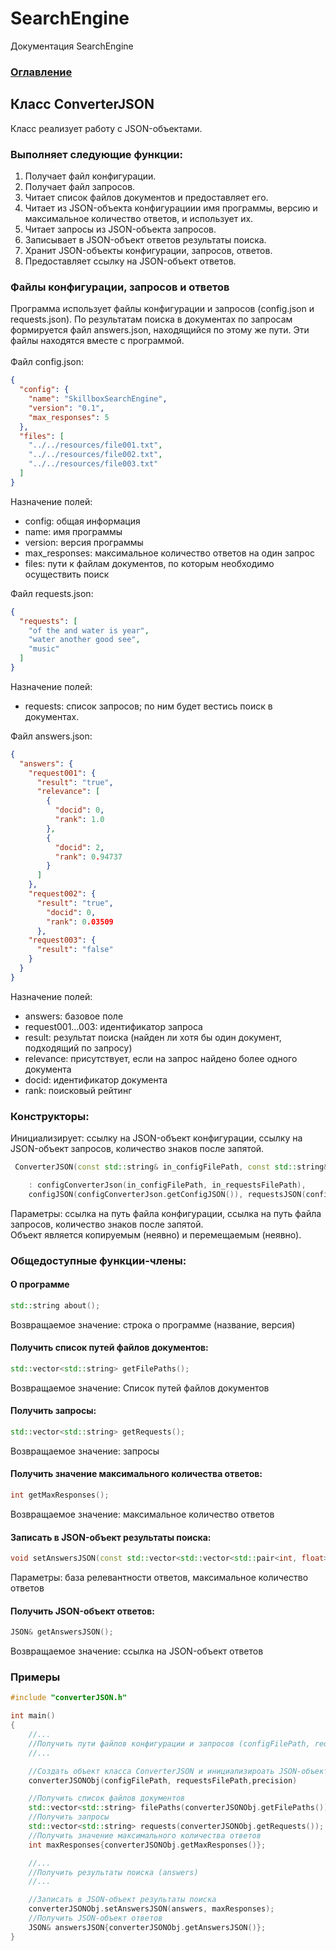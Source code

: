 # SearchEngine
Документация SearchEngine

### [Оглавление](../index.md)

## Класс ConverterJSON
Класс реализует работу с JSON-объектами.
### Выполняет следующие функции:
1. Получает файл конфигурации.
2. Получает файл запросов.
3. Читает список файлов документов и предоставляет его.
4. Читает из JSON-объекта конфигурациии имя программы, версию и максимальное количество ответов, и использует их.
5. Читает запросы из JSON-объекта запросов.
6. Записывает в JSON-объект ответов результаты поиска.
7. Хранит JSON-объекты конфигурации, запросов, ответов.
8. Предоставляет ссылку на JSON-объект ответов.
### Файлы конфигурации, запросов и ответов
Программа использует файлы конфигурации и запросов (config.json и requests.json). По результатам поиска в документах по запросам формируется файл answers.json, находящийся по этому же пути. Эти файлы находятся вместе с программой.\
\
Файл config.json:
```json
{
  "config": {
    "name": "SkillboxSearchEngine",
    "version": "0.1",
    "max_responses": 5
  },
  "files": [
    "../../resources/file001.txt",
    "../../resources/file002.txt",
    "../../resources/file003.txt"
  ]
}
```
Назначение полей:
- config: общая информация
- name: имя программы
- version: версия программы
- max_responses: максимальное количество ответов на один запрос
- files: пути к файлам документов, по которым необходимо осуществить поиск

Файл requests.json:
```json
{
  "requests": [
    "of the and water is year",
    "water another good see",
    "music"
  ]
}
```
Назначение полей:
- requests: список запросов; по ним будет вестись поиск в документах.

Файл answers.json:
```json
{
  "answers": {
    "request001": {
      "result": "true",
      "relevance": [
        {
          "docid": 0,
          "rank": 1.0
        },
        {
          "docid": 2,
          "rank": 0.94737
        }
      ]
    },
    "request002": {
      "result": "true",
        "docid": 0,
        "rank": 0.03509
      },
    "request003": {
      "result": "false"
    }
  }
}
```
Назначение полей:
- answers: базовое поле
- request001...003: идентификатор запроса
- result: результат поиска (найден ли хотя бы один документ, подходящий по запросу)
- relevance: присутствует, если на запрос найдено более одного документа
- docid: идентификатор документа
- rank: поисковый рейтинг

### Конструкторы:
Инициализирует: ссылку на JSON-объект конфигурации, ссылку на JSON-объект запросов, количество знаков после запятой.
```cpp
 ConverterJSON(const std::string& in_configFilePath, const std::string& in_requestsFilePath, int in_precision)

    : configConverterJson(in_configFilePath, in_requestsFilePath),
    configJSON(configConverterJson.getConfigJSON()), requestsJSON(configConverterJson.getRequestsJSON()), precision{in_precision}
```
Параметры: ссылка на путь файла конфигурации, ссылка на путь файла запросов, количество знаков после запятой.\
Объект является копируемым (неявно) и перемещаемым (неявно).
### Общедоступные функции-члены:
#### О программе
```cpp
std::string about();
```
Возвращаемое значение: строка о программе (название, версия)
#### Получить список путей файлов документов:
```cpp
std::vector<std::string> getFilePaths();
```
Возвращаемое значение: Список путей файлов документов
#### Получить запросы:
```cpp
std::vector<std::string> getRequests();
```
Возвращаемое значение: запросы
#### Получить значение максимального количества ответов:
```cpp
int getMaxResponses();
```
Возвращаемое значение: максимальное количество ответов
#### Записать в JSON-объект результаты поиска:
```cpp
void setAnswersJSON(const std::vector<std::vector<std::pair<int, float>>>& answers, int maxResponses);
```
Параметры: база релевантности ответов, максимальное количество ответов
#### Получить JSON-объект ответов:
```cpp
JSON& getAnswersJSON();
```
Возвращаемое значение: ссылка на JSON-объект ответов
### Примеры
```cpp
#include "converterJSON.h"

int main()
{
    //...
    //Получить пути файлов конфигурации и запросов (configFilePath, requestsFilePath) и количество знаков после запятой (precision) 
    //...

    //Создать объект класса ConverterJSON и инициализироать JSON-объектами конфигурации и запросов
    converterJSONObj(configFilePath, requestsFilePath,precision)

    //Получить список файлов документов
    std::vector<std::string> filePaths(converterJSONObj.getFilePaths());
    //Получить запросы
    std::vector<std::string> requests(converterJSONObj.getRequests());
    //Получить значение максимального количества ответов
    int maxResponses{converterJSONObj.getMaxResponses()};

    //...
    //Получить результаты поиска (answers)
    //...

    //Записать в JSON-объект результаты поиска
    converterJSONObj.setAnswersJSON(answers, maxResponses);
    //Получить JSON-объект ответов
    JSON& answersJSON{converterJSONObj.getAnswersJSON()};
}
```

